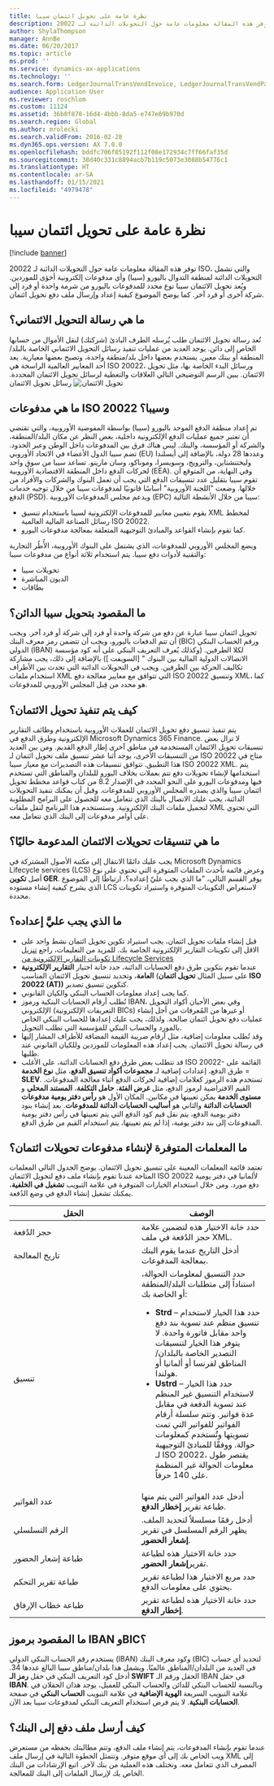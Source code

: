 ```yaml
---
title: نظرة عامة على تحويل ائتمان سيبا
description: توفر هذه المقالة معلومات عامة حول التحويلات الدائنة لـ 20022 ISO، والتي تشمل التحويلات الدائنة لمنطقة التدوال باليورو (سيبا) وأي مدفوعات إلكترونية أخؤى للموردين. ويُعد تحويل الائتمان سيبا نوع محدد للمدفوعات باليورو من شرمة واحدة أو فرد إلى شركة آخرى أو فرد آخر. كما يوضح الموضوع كيفية إعداد وإرسال ملف دفع تحويل ائتمان.
author: ShylaThompson
manager: AnnBe
ms.date: 06/20/2017
ms.topic: article
ms.prod: ''
ms.service: dynamics-ax-applications
ms.technology: ''
ms.search.form: LedgerJournalTransVendInvoice, LedgerJournalTransVendPaym, VendPaymMode
audience: Application User
ms.reviewer: roschlom
ms.custom: 11124
ms.assetid: 36b0f870-16d4-4bbb-8da5-e747e69b970d
ms.search.region: Global
ms.author: mrolecki
ms.search.validFrom: 2016-02-28
ms.dyn365.ops.version: AX 7.0.0
ms.openlocfilehash: bddfc706f85192f112f08e172934c7ff66faf35d
ms.sourcegitcommit: 38d40c331c8894acb7b119c5073e3088b54776c1
ms.translationtype: HT
ms.contentlocale: ar-SA
ms.lasthandoff: 01/15/2021
ms.locfileid: "4979478"
---
```

# <a name="sepa-credit-transfer-overview"></a>نظرة عامة على تحويل ائتمان سيبا

[!include [banner](../includes/banner.md)]

توفر هذه المقالة معلومات عامة حول التحويلات الدائنة لـ 20022 ISO، والتي تشمل التحويلات الدائنة لمنطقة التدوال باليورو (سيبا) وأي مدفوعات إلكترونية أخؤى للموردين. ويُعد تحويل الائتمان سيبا نوع محدد للمدفوعات باليورو من شرمة واحدة أو فرد إلى شركة آخرى أو فرد آخر. كما يوضح الموضوع كيفية إعداد وإرسال ملف دفع تحويل ائتمان.

## <a name="what-is-a-credit-transfer-message"></a>ما هي رسالة التحويل الائتماني؟
تُعد رسالة تحويل الائتمان طلب يُرسله الطرف البادئ (شركتك) لنقل الأموال من حسابها الخاص إلى دائن. يوجد العديد من عمليات تنفيذ رسائل التحويل الائتماني الخاصة بالبلد/المنطقة أو ببنك معين. يستخدم بعضها داخل بلد/منطقة واحدة، وتصبح بعضها معيارية. يعد أحد المعايير العالمية الراسخة هي ISO 20022، ورسائل البدء الخاصة بها، مثل تحويل الائتمان. يبين الرسم التوضيحي التالي العلاقات والتغطية لرسائل تحويل الائتمان المحددة. 
![تحويل الائتمان](./media/credit-transfer.jpg) رسائل تحويل الائتمان 

## <a name="what-are-iso-20022-and-sepa-payments"></a>ما هي مدفوعات ISO 20022 وسيبا؟
تم إعداد منطقة الدفع الموحد باليورو (سيبا) بواسطة المفوضية الأوروبية، والتي تقتضي أن تعتبر جميع عمليات الدفع الإلكترونية داخلية، بغض النظر عن مكان البلد/المنطقة، والشركة أو المؤسسة، والبنك. ليس هناك فرق بين المدفوعات داخل الوطن وعبر الحدود. تضم سيبا الدول الأعضاء في الاتحاد الأوروبي (EU) وعددها 28 دولة، بالإضافة إلى أيسلندا وليختنشتاين، والنرويج، وسويسرا، وموناكو، وسان مارينو‬. تساعد سيبا من سوق واحد لحركات الدفع داخل المنطقة الاقتصادية الأوروبية (EEA). وفي النهاية، من المتوقع أن تقوم سيبا بتقليل عدد تنسيقات الدفع التي يجب أن تعمل البنوك والشركات والأفراد من خلالها. وضعت "اللجنة الأوروبية" أساسًا قانونيًا لمدفوعات سيبا من خلال توجيه خدمات الدفع (PSD). ويدعم مجلس المدفوعات الأوروبية (EPC) سيبا من خلال الأنشطة التالية:

-   يقوم بتعيين معايير للمدفوعات الإلكترونية لسيبا باستخدام تنسيق XML لمخطط رسائل الصناعة المالية العالمية ISO 20022.
-   كما تقوم بإنشاء القواعد والمبادئ التوجيهية المتعلقة بمعالجة مدفوعات اليورو.

ويضع المجلس الأوروبي للمدفوعات، الذي يشتمل على البنوك الأوروبية، الأُطُر التجارية والتقنية لأدوات دفع سيبا. يتم استخدام ثلاثة أنواع من مدفوعات سيبا:

-   تحويلات سيبا
-   الديون المباشرة
-   بطاقات

## <a name="what-is-a-sepa-credit-transfer"></a>ما المقصود بتحويل سيبا الدائن؟
تحويل ائتمان سيبا عبارة عن دفع من شركة واحدة أو فرد إلى شركة أو فرد آخر. ويجب أن تتم الدفعات باليورو، ويجب أن تتضمن رمز معرف البنك (BIC) ورقم الحساب البنكي الدولي (IBAN) لكلا الطرفين. (وكذلك يُعرف التعريف البنكي على أنه كود مؤسسة الاتصالات الدولية المالية بين البنوك " \[السويفت \]) بالإضافة إلى ذلك، يجب مشاركة تكاليف الحركة بين الطرفين. ويجب في التحويلات الدائنة التي تحدث بين الأطراف استخدام ملفات XML التي تتوافق مع معايير معالجة دفع ISO 20022 وتنسيق XML، كما هو محدد من قِبل المجلس الأوروبي للمدفوعات.

## <a name="how-is-a-credit-transfer-implemented"></a>كيف يتم تنفيذ تحويل الائتمان؟
يتم تنفيذ تنسيق دفع تحويل الائتمان للعملات الأوروبية باستخدام وظائف التقارير الإلكترونية وطرق الدفع في Microsoft Dynamics 365 Finance. لا تزال بعض تنسيقات تحويل الائتمان المستخدمة في مناطق آخرى إطار الدفع القديم. ومن بين العديد من التنسيقات الأخرى، يوجد أثنا عشر تنسيق ملف تحويل ائتمان لـ ISO 20022 متاح في هذا التطبيق. تتوافق تنسيقات هذه التصديرات مع معيار سيبا ISO 20022 XML. يتم استخدامها لإنشاء تحويلات دفع تتم بعملات بخلاف اليورو للبلدان والمناطق التي تستخدم فيها ومدفوعات اليورو على النحو المحدد في الإصدار 8.2 من كتاب قواعد مخطط تحويل ائتمان سيبا والذي يصدره المجلس الأوروبي للمدفوعات. وقبل أن يمكنك تنفيذ التحويلات الدائنة، يجب عليك الاتصال بالبنك الذي تتعامل معه للحصول على البرامج المطلوبة لتحميل ملفات البنك الإلكترونية. وستستخدم هذا البرنامج لنقل ملفات XML التي تحتوي على أوامر مدفوعات إلى البنك الذي تتعامل معه.

## <a name="what-credit-transfer-formats-are-currently-supported"></a>ما هي تنسيقات تحويلات الائتمان المدعومة حاليًا؟
يجب عليك دائمًا الانتقال إلى مكتبة الأصول المشتركة في Microsoft Dynamics Lifecycle services (LCS) وعرض قائمة بأحدث الملفات المتوفرة التي تحتوي على نوع أصل **تكوين GER**. يوفر القسم التالي، "ما الذي يجب عليّ إعداده؟، ارتباطًا إلى الموضوع الذي يشرح كيفية إنشاء مستوده LCS لاستعراض التكوينات المتوفرة واستيراد تكوينات محددة.

## <a name="what-do-i-have-to-set-up"></a>ما الذي يجب عليَّ إعداده؟
-   قبل إنشاء ملفات تحويل ائتمان، يجب استيراد تكوين تحويل ائتمان نشط واحد على الاقل إلى تكوينات التقارير الإلكترونية الخاصة بك. للمزيد من التعليمات، راجع [تنزيل تكوينات التقارير الإلكترونية من Lifecycle Services](../../dev-itpro/analytics/download-electronic-reporting-configuration-lcs.md)
-   عندما تقوم بتكوين طرق دفع الحسابات الدائنة، حدد خانة اختيار **التقارير الإلكترونية العامة**، وتحديد تنسيق تحويل الائتمان المناسب (على سبيل المثال **تحويل ائتمان ISO 20022 (AT))** كتكوين تنسيق تصدير.
-   كما يجب إعداد معلومات الحساب البنكي والكيان القانوني.
-   تُطلب أرقام الحسابات البنكية ورموز IBAN، وفي بعض الأحيان أكواد التحويل الإلكتروني (التعريفات الإلكترونية BICs) أو غيرها من المُعرفات من أجل إنشاء عمليات دفع تحويل ائتمان صالحة. ولذلك، يجب عليك إعدادها للحساب البنكي الخاص بالمورد والحساب البنكي للمؤسسة التي تطلب التحويل.
-   وقد تُطلب معلومات إضافية، مثل أرقام ضريبة القيمة المضافة للأطراف المشار إليها في رسالة تحويل الائتمان. يجب إعداد هذه المعلومات للموردين وللكيان القانوني عند طلبها.
-   قد تتطلب بعض طرق دفع الحسابات الدائنة، على الأغلب ISO 20022- القائمة على طرق الدفع، إعدادات إضافية لـ **مجموعات أكواد تنسيق الدفع**، مثل **نوع الخدمة** = **SLEV**. تستخدم هذه الرموز كعلامات إضافية لحركات الدفع أثناء معالجة المدفوعات. القيم الافتراضية لرموز الدفع، مثل **غرض الفئة**، **حامل التكلفة**، **المستند المحلي** و **مستوى الخدمة** يمكن تعيينها في مكانين. المكان الأول هو **رأس دفتر يومية مدفوعات الحسابات الدائنة** والثاني هو **أساليب الحسابات الدائنة للمدفوعات**. بعد إنشاء بنود دفتر يومية الدفع، يتم نقل قيم كود الدفع التي يتم تعيينها في رأس دفتر يومية المدفوعات إلى بند دفتر يومية، إذا لم يتم تعيينها، يتم استخدام القيم من طرق الدفع.

## <a name="what-parameters-are-available-for-generating-credit-transfer-payments"></a>ما المعلمات المتوفرة لإنشاء مدفوعات تحويلات ائتمان؟
تعتمد قائمة المعلمات المعينة على تنسيق تحويل الائتمان. يوضح الجدول التالي المعلمات المتاحة عندنا تقوم بإنشاء ملف دفع لتحويل الائتمان ISO 20022 لألمانيا في دفتر يومية دفع مورد. ومن خلال استخدام الخيارات المتوفرة في علامة التبويب **تشغيل في الخلفية‬**، يمكنك تشغيل إنشاء الدفع في وضع الدُفعة.

<table>
<colgroup>
<col width="50%" />
<col width="50%" />
</colgroup>
<thead>
<tr class="header">
<th>الحقل</th>
<th>‏‏الوصف</th>
</tr>
</thead>
<tbody>
<tr class="odd">
<td>حجز الدُفعة</td>
<td>حدد خانة الاختيار هذه لتضمين علامة حجز الدُفعة في ملف XML.</td>
</tr>
<tr class="even">
<td>تاريخ المعالجة</td>
<td>أدخل التاريخ عندما يقوم البنك بمعالجة المدفوعات.</td>
</tr>
<tr class="odd">
<td>تنسيق</td>
<td>حدد التنسيق لمعلومات الحوالة، استناداً إلى متطلبات البلد/المنطقة أو الخاصة بك:
<ul>
<li><strong>Strd</strong> – حدد هذا الخيار لاستخدام تنسيق منظم عند تسوية بند دفع واحد مقابل فاتورة واحدة. لا يتوفر هذا الخيار لتنسيقات التصدير الخاصة بالبلدان/المناطق لفرنسا أو ألمانيا أو هولندا.</li>
<li><strong>Ustrd</strong> – حدد هذا الخيار لاستخدام التنسيق غير المنظم عند تسوية الدفعة في مقابل عدة فواتير. وتتم سلسلة أرقام الفواتير للفواتير التي تمت تسويتها وتُستخدم كمعلومات حوالة. ووفقًا للمبادئ التوجيهية لـ ISO 20022، يقتصر طول معلومات الحوالة غير المنظمة على 140 حرفاً.</li>
</ul></td>
</tr>
<tr class="even">
<td>عدد الفواتير</td>
<td>أدخل عدد الفواتير التي يتم منها طباعة تقرير <strong>إخطار الدفع</strong>.</td>
</tr>
<tr class="odd">
<td>الرقم التسلسلي</td>
<td>أدخل رقمًا مسلسلاً لتحديد الملف. يظهر الرقم المسلسل في تقرير <strong>إشعار الحضور</strong>.</td>
</tr>
<tr class="even">
<td>طباعة إشعار الحضور</td>
<td>حدد خانة الاختيار هذه لطباعة تقرير<strong>إشعار الحضور</strong>.</td>
</tr>
<tr class="odd">
<td>طباعة تقرير التحكم</td>
<td>حدد مربع الاختيار هذا لطباعة تقرير يحتوي على معلومات الدفع.</td>
</tr>
<tr class="even">
<td>طباعة خطاب الإرفاق</td>
<td>حدد خانة الاختيار هذه لطباعة تقرير <strong>إخطار الدفع</strong>.</td>
</tr>
</tbody>
</table>

## <a name="what-are-ibans-and-bics"></a>ما المقصود برموز IBAN وBIC؟
يستخدم رقم الحساب البنكي الدولي (IBAN) وكود معرف البنك (BIC) لتحديد أي حساب في العديد من البلدان/المناطق عالميًا. ويشمل هذا بلدان/مناطق سيبا البالغ عددها 34. أدخل كود التعريف البنكي في حقل **رمز الـ SWIFT** الحقل ورقم الـ IBAN في حقل **IBAN**. وبالنسبة للحساب البنكي للدائن والحساب البنكي للعميل، يوجد هذان الحقلان في علامة التبويب السريعة **الهوية الإضافية** في علامة التبويب **الحساب البنكي** في صفحة **الحسابات البنكية**. لا يتم فرض استخدام التعريف البنكي لمدفوعات سيبا بعد الآن.

## <a name="how-do-i-transmit-a-payment-file-to-the-bank"></a>كيف أرسل ملف دفع إلى البنك؟
عندما تقوم بإنشاء المدفوعات، يتم إنشاء ملف الدفع، وتتم مطالبتك بحفظه من مستعرض ويب الخاص بك إلى أي موقع متوفر. وتتمثل الخطوة التالية في إرسال ملف XML إلى المصرف الذي تتعامل معه. وتختلف هذه العملية من بنك لآخر. اتبع الإرشادات من البنك الخاص بك لإرسال الملفات إلى البنك للمعالجة.



